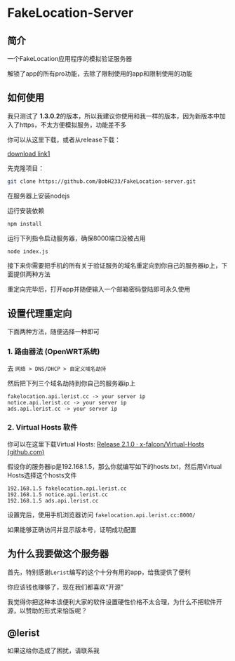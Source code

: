 # FakeLocation-Server

## 简介

一个FakeLocation应用程序的模拟验证服务器

解锁了app的所有pro功能，去除了限制使用的app和限制使用的功能

## 如何使用

我只测试了 **1.3.0.2**的版本，所以我建议你使用和我一样的版本，因为新版本中加入了https，不太方便模拟服务，功能差不多

你可以从这里下载，或者从release下载：

[download link1](https://pan.baidu.com/s/1i_QEPgEiGHBAC4QDJvFavw?pwd=xeqf)

先克隆项目：

```bash
git clone https://github.com/BobH233/FakeLocation-server.git
```

在服务器上安装nodejs

运行安装依赖

```bash
npm install
```

运行下列指令启动服务器，确保8000端口没被占用

```bash
node index.js
```

接下来你需要把手机的所有关于验证服务的域名重定向到你自己的服务器ip上，下面提供两种方法

重定向完毕后，打开app并随便输入一个邮箱密码登陆即可永久使用

## 设置代理重定向

下面两种方法，随便选择一种即可

### 1. 路由器法 (OpenWRT系统)

去 `网络 > DNS/DHCP > 自定义域名劫持`

然后把下列三个域名劫持到你自己的服务器ip上

```
fakelocation.api.lerist.cc -> your server ip
notice.api.lerist.cc -> your server ip
ads.api.lerist.cc -> your server ip
```

### 2. Virtual Hosts 软件

你可以在这里下载Virtual Hosts: [Release 2.1.0 · x-falcon/Virtual-Hosts (github.com)](https://github.com/x-falcon/Virtual-Hosts/releases/tag/2.1.0)

假设你的服务器ip是192.168.1.5，那么你就编写如下的hosts.txt，然后用Virtual Hosts选择这个hosts文件

```
192.168.1.5 fakelocation.api.lerist.cc
192.168.1.5 notice.api.lerist.cc
192.168.1.5 ads.api.lerist.cc
```

设置完后，使用手机浏览器访问 `fakelocation.api.lerist.cc:8000/`

如果能够正确访问并显示版本号，证明成功配置

## 为什么我要做这个服务器

首先，特别感谢`Lerist`编写的这个十分有用的app，给我提供了便利

你应该钱也赚够了，现在我们都喜欢“开源”

我觉得你把这种本该便利大家的软件设置硬性价格不太合理，为什么不把软件开源，以赞助的形式来恰饭呢？

## @lerist

如果这给你造成了困扰，请联系我
